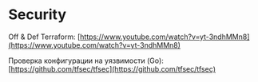 # Security

Off & Def Terraform: [https://www.youtube.com/watch?v=yt-3ndhMMn8](https://www.youtube.com/watch?v=yt-3ndhMMn8)

Проверка конфигурации на уязвимости (Go): [https://github.com/tfsec/tfsec](https://github.com/tfsec/tfsec)
